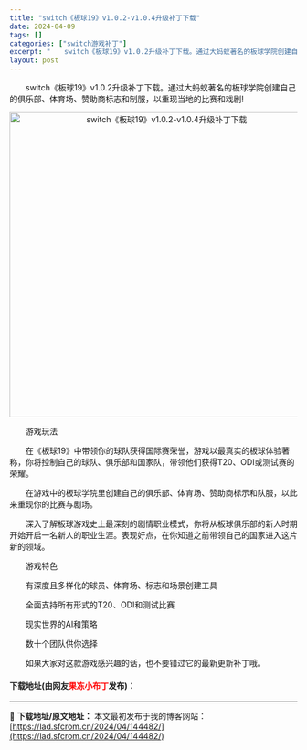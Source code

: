 ```yaml
---
title: "switch《板球19》v1.0.2-v1.0.4升级补丁下载"
date: 2024-04-09
tags: []
categories: ["switch游戏补丁"]
excerpt: "　　switch《板球19》v1.0.2升级补丁下载。通过大蚂蚁著名的板球学院创建自己的俱乐部、体育场、赞助商标志和制服，以重现当地的比赛和戏剧! 　　游戏玩法 　　在《板球19》中带领你的球队获得国际赛荣誉，游戏以最真实的板球体验著称，你将控制自己的球队、俱乐部和国家队，带领他们获得T20、ODI&hellip;"
layout: post
---
```


 <p>　　switch《板球19》v1.0.2升级补丁下载。通过大蚂蚁著名的板球学院创建自己的俱乐部、体育场、赞助商标志和制服，以重现当地的比赛和戏剧!</p> <p align="center"><img align="" border="0" src="https://lad.sfcrom.cn/wp-content/uploads/2024/04/20240409_66152478781d1.webp" width="534" alt="switch《板球19》v1.0.2-v1.0.4升级补丁下载" /></p> <p>　　游戏玩法</p> <p>　　在《板球19》中带领你的球队获得国际赛荣誉，游戏以最真实的板球体验著称，你将控制自己的球队、俱乐部和国家队，带领他们获得T20、ODI或测试赛的荣耀。</p> <p>　　在游戏中的板球学院里创建自己的俱乐部、体育场、赞助商标示和队服，以此来重现你的比赛与剧场。</p> <p>　　深入了解板球游戏史上最深刻的剧情职业模式，你将从板球俱乐部的新人时期开始开启一名新人的职业生涯。表现好点，在你知道之前带领自己的国家进入这片新的领域。</p> <p>　　游戏特色</p> <p>　　有深度且多样化的球员、体育场、标志和场景创建工具</p> <p>　　全面支持所有形式的T20、ODI和测试比赛</p> <p>　　现实世界的AI和策略</p> <p>　　数十个团队供你选择</p> <p>　　如果大家对这款游戏感兴趣的话，也不要错过它的最新更新补丁哦。</p> <p><h4>下载地址(由网友<font color="red">果冻小布丁</font>发布)：</h4></p> 

---
📖 **下载地址/原文地址：** 本文最初发布于我的博客网站：[https://lad.sfcrom.cn/2024/04/144482/](https://lad.sfcrom.cn/2024/04/144482/)
